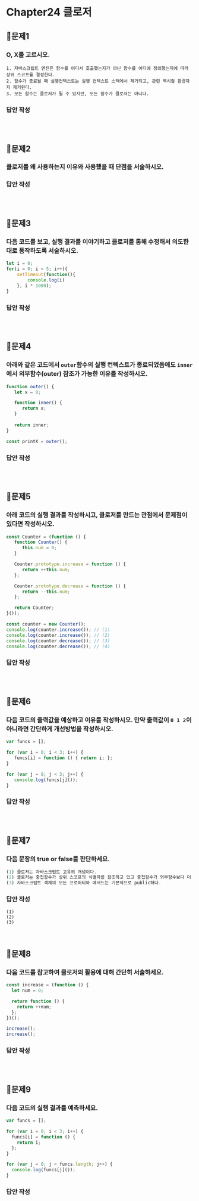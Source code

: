 # Chapter24 클로저
## 📌문제1
### O, X를 고르시오.
```
1. 자바스크립트 엔진은 함수를 어디서 호출했는지가 아닌 함수를 어디에 정의했는지에 따라 상위 스코프를 결정한다. 
2. 함수가 종료될 때 실행컨텍스트는 실행 컨텍스트 스택에서 제거되고, 관련 렉시컬 환경까지 제거된다. 
3. 모든 함수는 클로저가 될 수 있지만, 모든 함수가 클로저는 아니다.
```
### 답안 작성
```
```

<br>

## 📌문제2
### 클로저를 왜 사용하는지 이유와 사용했을 때 단점을 서술하시오.

### 답안 작성
```
```

<br>

## 📌문제3
### 다음 코드를 보고, 실행 결과를 이야기하고 클로저를 통해 수정해서 의도한 대로 동작하도록 서술하시오.

```js
let i = 0;
for(i = 0; i < 5; i++){
	setTimeout(function(){ 
		console.log(i)
	}, i * 1000);
}
```

### 답안 작성
```
```

<br>

## 📌문제4
### 아래와 같은 코드에서 `outer`함수의 실행 컨텍스트가 종료되었음에도 `inner`에서 외부함수(outer) 참조가 가능한 이유를 작성하시오.
```js
function outer() {
   let x = 0;

   function inner() {
      return x;
   }
   
   return inner;
}

const printX = outer();
```
### 답안 작성
```
```

<br>

## 📌문제5
### 아래 코드의 실행 결과를 작성하시고, 클로저를 만드는 관점에서 문제점이 있다면 작성하시오.
```js
const Counter = (function () {
   function Counter() {
      this.num = 0;
   }

   Counter.prototype.increase = function () {
      return ++this.num;
   };

   Counter.prototype.decrease = function () {
      return --this.num;
   };

   return Counter;
}());

const counter = new Counter();
console.log(counter.increase()); // (1)
console.log(counter.increase()); // (2)
console.log(counter.decrease()); // (3)
console.log(counter.decrease()); // (4)
```
### 답안 작성
```
```

<br>

## 📌문제6
### 다음 코드의 출력값을 예상하고 이유를 작성하시오. 만약 출력값이 `0 1 2`이 아니라면 간단하게 개선방법을 작성하시오.
```js
var funcs = [];

for (var i = 0; i < 3; i++) {
   funcs[i] = function () { return i; };
}

for (var j = 0; j < 3; j++) {
   console.log(funcs[j]());
}
```
### 답안 작성
```
```

<br>

## **📌문제7**

### 다음 문장의 true or false를 판단하세요.

```jsx
(1) 클로저는 자바스크립트 고유의 개념이다.
(2) 클로저는 중첩함수가 상위 스코프의 식별자를 참조하고 있고 중첩함수가 외부함수보다 더 오래 유지되는 경우에 한정하는 것이 일반적이다.
(3) 자바스크립트 객체의 모든 프로퍼티와 메서드는 기본적으로 public하다.
```

### **답안 작성**
```
(1)
(2)
(3)
```

<br>

## **📌문제8**

### 다음 코드를 참고하여 클로저의 활용에 대해 간단히 서술하세요.

```jsx
const increase = (function () {
  let num = 0;

  return function () {
    return ++num;
  };
})();

increase();
increase();
```

### **답안 작성**

```
```

<br>

## **📌문제9**

### 다음 코드의 실행 결과를 예측하세요.

```jsx
var funcs = [];

for (var i = 0; i < 3; i++) {
  funcs[i] = function () {
    return i;
  };
}

for (var j = 0; j < funcs.length; j++) {
  console.log(funcs[j]());
}
```

### **답안 작성**

```
```

<br>
